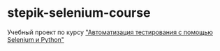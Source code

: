 # stepik-selenium-course

Учебный проект по курсу ["Автоматизация тестирования с помощью Selenium и Python"](https://stepik.org/course/575)
